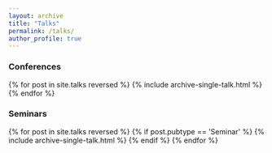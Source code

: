```yaml
---
layout: archive
title: "Talks"
permalink: /talks/
author_profile: true
---
```


<h3>Conferences</h3>
{% for post in site.talks reversed %}
    {% include archive-single-talk.html %}
{% endfor %}

<h3>Seminars</h3>
{% for post in site.talks reversed %}
  {% if post.pubtype == 'Seminar' %} 
    {% include archive-single-talk.html %}
  {% endif %}
{% endfor %}
